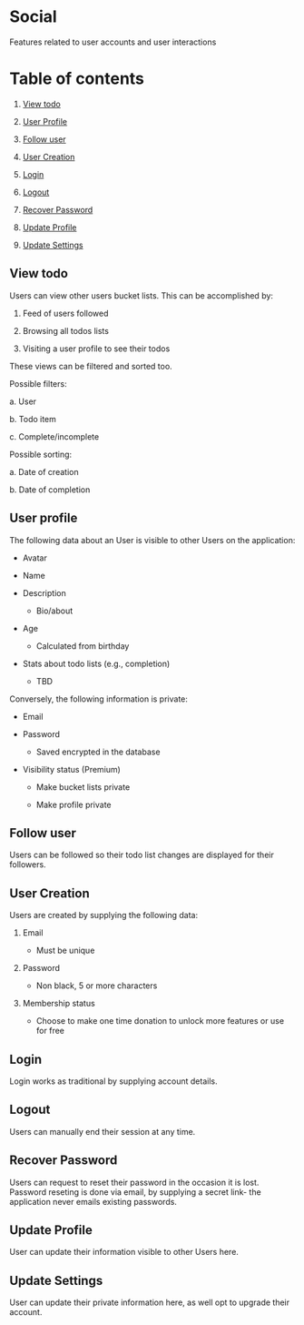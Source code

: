 # Social

Features related to user accounts and user interactions

# Table of contents

1. [View todo](#view-todo)

2. [User Profile](#user-profile)

3. [Follow user](#follow-user)

2. [User Creation](#user-creation)

3. [Login](#login)

4. [Logout](#logout)

5. [Recover Password](#recover-password)

6. [Update Profile](#update-profile)

7. [Update Settings](#update-settings)


## View todo

Users can view other users bucket lists. This can be accomplished by:

1. Feed of users followed

2. Browsing all todos lists

3. Visiting a user profile to see their todos

These views can be filtered and sorted too.

Possible filters:

a. User

b. Todo item

c. Complete/incomplete

Possible sorting:

a. Date of creation

b. Date of completion

## User profile

The following data about an User is visible to other Users on the application:

* Avatar

* Name

* Description

    * Bio/about

* Age

    * Calculated from birthday

* Stats about todo lists (e.g., completion)

    * TBD

Conversely, the following information is private:

* Email

* Password

    * Saved encrypted in the database

* Visibility status (Premium)

    * Make bucket lists private

    * Make profile private

## Follow user

Users can be followed so their todo list changes are displayed for their followers.

## User Creation

Users are created by supplying the following data:

1.  Email

    * Must be unique

2.  Password

    * Non black, 5 or more characters

3. Membership status

    * Choose to make one time donation to unlock more features or use for free

## Login

Login works as traditional by supplying account details.

## Logout

Users can manually end their session at any time.

## Recover Password

Users can request to reset their password in the occasion it is lost. Password reseting is done via email, by supplying a secret link- the application never emails existing passwords.

## Update Profile

User can update their information visible to other Users here.

## Update Settings

User can update their private information here, as well opt to upgrade their account.
